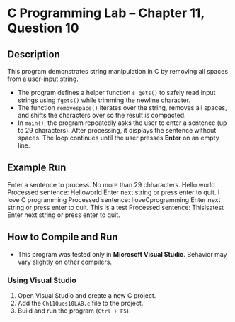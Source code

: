 # C Programming Lab – Chapter 11, Question 10

## Description
This program demonstrates string manipulation in C by removing all spaces from a user-input string.  

- The program defines a helper function `s_gets()` to safely read input strings using `fgets()` while trimming the newline character.  
- The function `removespace()` iterates over the string, removes all spaces, and shifts the characters over so the result is compacted.  
- In `main()`, the program repeatedly asks the user to enter a sentence (up to 29 characters). After processing, it displays the sentence without spaces. The loop continues until the user presses **Enter** on an empty line.
  
## Example Run
Enter a sentence to process. No more than 29 chharacters.
Hello world
Processed sentence: Helloworld
Enter next string or press enter to quit.
I love C programming
Processed sentence: IloveCprogramming
Enter next string or press enter to quit.
This is a test
Processed sentence: Thisisatest
Enter next string or press enter to quit.

## How to Compile and Run
- This program was tested only in **Microsoft Visual Studio**. Behavior may vary slightly on other compilers.

### Using Visual Studio
1. Open Visual Studio and create a new C project.  
2. Add the `Ch11Ques10LAB.c` file to the project.  
3. Build and run the program (`Ctrl + F5`).  
